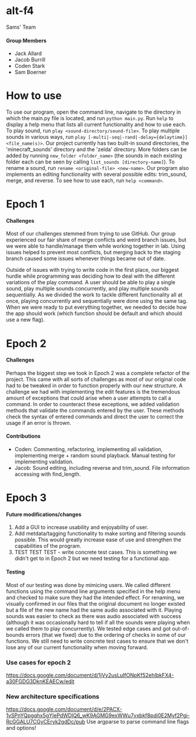 # alt-f4
Sams' Team

#### Group Members
- Jack Allard
- Jacob Burrill
- Coden Stark
- Sam Boerner

# How to use
To use our program, open the command line, navigate to the directory in which the main.py file is located, and run `python main.py`. Run `help` to display a help menu that lists all current functionality and how to use each. To play sound, run `play <sound-directory/sound-file>`. To play multiple sounds in various ways, run `play [-multi|-seq|-rand|-delay={delaytime}] <file_name(s)>`. Our project currently has two built-in sound directories, the 'minecraft_sounds' directory and the 'zelda' directory. More folders can be added by running `new_folder <folder_name>` (the sounds in each existing folder each can be seen by calling `list_sounds [directory-name]`). To rename a sound, run `rename <original-file> <new-name>`. Our program also implements an editing functionality with several possible edits: trim_sound, merge, and reverse. To see how to use each, run `help <command>`.  

# Epoch 1

#### Challenges
Most of our challenges stemmed from trying to use GitHub. Our group experienced our fair share of merge conflicts and weird branch issues, but we were able to handle/manage them while working together in lab. Using issues helped to prevent most conflicts, but merging back to the staging branch caused some issues whenever things became out of date. 

Outside of issues with trying to write code in the first place, our biggest hurdle while programming was deciding how to deal with the different variations of the play command. A user should be able to play a single sound, play multiple sounds concurrently, and play multiple sounds sequentially. As we divided the work to tackle different functionality all at once, playing concurrently and sequentially were done using the same tag. When we were ready to put everything together, we needed to decide how the app should work (which function should be default and which should use a new flag).

# Epoch 2 

#### Challenges
Perhaps the biggest step we took in Epoch 2 was a complete refactor of the project. This came with all sorts of challenges as most of our original code had to be tweaked in order to function properly with our new structure. A challenge we had with implementing the edit features is the tremendous amount of exceptions that could arise when a user attempts to call a command. In order to counteract these exceptions, we added validation methods that validate the commands entered by the user. These methods check the syntax of entered commands and direct the user to correct the usage if an error is thrown. 

#### Contributions
 - Coden: Commenting, refactoring, implementing all validation, implementing merge + random sound playback. Manual testing for implementing validation.
 - Jacob: Sound editing, including reverse and trim_sound. File information accessing with find_length.


# Epoch 3

#### Future modifications/changes
 1. Add a GUI to increase usability and enjoyability of user. 
 2. Add metdata/tagging functionality to make sorting and filtering sounds possible. This would greatly increase ease of use and strengthen the capabilities of the program.
 3. TEST TEST TEST - write concrete test cases. This is something we didn't get to in Epoch 2 but we need testing for a functional app. 

#### Testing
Most of our testing was done by mimicing users. We called different functions using the command line arguments specified in the help menu and checked to make sure they had the intended effect. For renaming, we visually confirmed in our files that the original document no longer existed but a file of the new name had the same audio associated with it. Playing sounds was easier to check as there was audio associated with success (although it was occasionally hard to tell if all the sounds were playing when we called them to play concurrently). We tested edge cases and got out-of-bounds errors (that we fixed) due to the ordering of checks in some of our functions. We still need to write concrete test cases to ensure that we don't lose any of our current functionality when moving forward. 

### Use cases for epoch 2
https://docs.google.com/document/d/1jVy2usLuIfONpKf52ehIbkFX4-a30FGDG3DknKEAECw/edit 

### New architecture specifications
https://docs.google.com/document/d/e/2PACX-1vSPnYQpgqhx5gYlePdWDlQ6_wK9AGMG9exWWu7vxbkf8pdi0E2Myf2Pgi-RcGGALU7CGyCEryk2gdDc/pub
Use argparse to parse command line flags and options!
